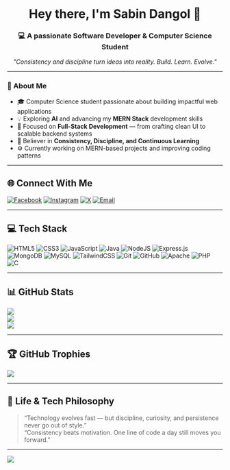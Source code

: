 
<!-- 🌌 Sabin Dangol | GitHub Profile README -->

<h1 align="center">Hey there, I'm Sabin Dangol 👋</h1>
<h3 align="center">💻 A passionate Software Developer & Computer Science Student</h3>

<p align="center">
   <em>"Consistency and discipline turn ideas into reality. Build. Learn. Evolve."</em>
</p>

---

### 🚀 About Me  
- 🎓 Computer Science student passionate about building impactful web applications  
- 💡 Exploring **AI** and advancing my **MERN Stack** development skills  
- 🧠 Focused on **Full-Stack Development** — from crafting clean UI to scalable backend systems  
- 🔁 Believer in **Consistency, Discipline, and Continuous Learning**  
- ⚙️ Currently working on MERN-based projects and improving coding patterns  

---

## 🌐 Connect With Me  
[![Facebook](https://img.shields.io/badge/Facebook-%231877F2.svg?logo=Facebook&logoColor=white)](https://facebook.com/sabin.dangol.775)
[![Instagram](https://img.shields.io/badge/Instagram-%23E4405F.svg?logo=Instagram&logoColor=white)](https://instagram.com/sabin.dangol_)
[![X](https://img.shields.io/badge/X-black.svg?logo=X&logoColor=white)](https://x.com/sabindangol07)
[![Email](https://img.shields.io/badge/Email-D14836?logo=gmail&logoColor=white)](mailto:impsabin@gmail.com)

---

## 💻 Tech Stack  
![HTML5](https://img.shields.io/badge/html5-%23E34F26.svg?style=for-the-badge&logo=html5&logoColor=white)
![CSS3](https://img.shields.io/badge/css3-%231572B6.svg?style=for-the-badge&logo=css3&logoColor=white)
![JavaScript](https://img.shields.io/badge/javascript-%23323330.svg?style=for-the-badge&logo=javascript&logoColor=%23F7DF1E)
![Java](https://img.shields.io/badge/java-%23ED8B00.svg?style=for-the-badge&logo=openjdk&logoColor=white)
![NodeJS](https://img.shields.io/badge/node.js-6DA55F?style=for-the-badge&logo=node.js&logoColor=white)
![Express.js](https://img.shields.io/badge/express.js-%23404d59.svg?style=for-the-badge&logo=express&logoColor=%2361DAFB)
![MongoDB](https://img.shields.io/badge/MongoDB-%234ea94b.svg?style=for-the-badge&logo=mongodb&logoColor=white)
![MySQL](https://img.shields.io/badge/mysql-4479A1.svg?style=for-the-badge&logo=mysql&logoColor=white)
![TailwindCSS](https://img.shields.io/badge/tailwindcss-%2338B2AC.svg?style=for-the-badge&logo=tailwind-css&logoColor=white)
![Git](https://img.shields.io/badge/git-%23F05033.svg?style=for-the-badge&logo=git&logoColor=white)
![GitHub](https://img.shields.io/badge/github-%23121011.svg?style=for-the-badge&logo=github&logoColor=white)
![Apache](https://img.shields.io/badge/apache-%23D42029.svg?style=for-the-badge&logo=apache&logoColor=white)
![PHP](https://img.shields.io/badge/php-%23777BB4.svg?style=for-the-badge&logo=php&logoColor=white)
![C](https://img.shields.io/badge/c-%2300599C.svg?style=for-the-badge&logo=c&logoColor=white)

---

## 📊 GitHub Stats  
![](https://github-readme-stats.vercel.app/api?username=SabinDangol5&theme=dark&hide_border=false&include_all_commits=true&count_private=false)<br/>
![](https://nirzak-streak-stats.vercel.app/?user=SabinDangol5&theme=dark&hide_border=false)<br/>
![](https://github-readme-stats.vercel.app/api/top-langs/?username=SabinDangol5&theme=dark&hide_border=false&include_all_commits=true&count_private=false&layout=compact)

---

## 🏆 GitHub Trophies  
![](https://github-profile-trophy.vercel.app/?username=SabinDangol5&theme=radical&no-frame=false&no-bg=true&margin-w=4)

---

## 🧭 Life & Tech Philosophy  
> “Technology evolves fast — but discipline, curiosity, and persistence never go out of style.”  
> “Consistency beats motivation. One line of code a day still moves you forward.”

---

[![](https://visitcount.itsvg.in/api?id=SabinDangol5&icon=0&color=0)](https://visitcount.itsvg.in)

<!-- Designed with 💙 by Sabin Dangol -->

